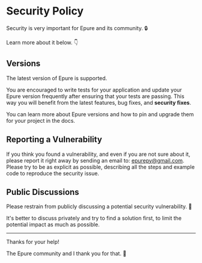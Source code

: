 # Security Policy

Security is very important for Epure and its community. 🔒

Learn more about it below. 👇

## Versions

The latest version of Epure is supported.

You are encouraged to write tests for your application and update your Epure version frequently after ensuring that your tests are passing. This way you will benefit from the latest features, bug fixes, and **security fixes**.

You can learn more about Epure versions and how to pin and upgrade them for your project in the docs.

## Reporting a Vulnerability

If you think you found a vulnerability, and even if you are not sure about it, please report it right away by sending an email to: epurepy@gmail.com. Please try to be as explicit as possible, describing all the steps and example code to reproduce the security issue.

## Public Discussions

Please restrain from publicly discussing a potential security vulnerability. 🙊

It's better to discuss privately and try to find a solution first, to limit the potential impact as much as possible.

---

Thanks for your help!

The Epure community and I thank you for that. 🙇
